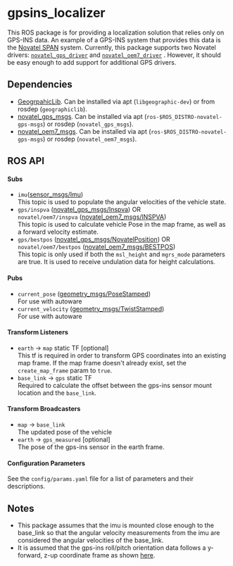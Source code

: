 # gpsins_localizer

This ROS package is for providing a localization solution that relies only on
GPS-INS data. An example of a GPS-INS system that provides this data is the
[Novatel SPAN](https://www.novatel.com/products/span-gnss-inertial-systems/)
system. Currently, this package supports two Novatel drivers:
[`novatel_gps_driver`](https://github.com/swri-robotics/novatel_gps_driver) and [`novatel_oem7_driver`](https://github.com/novatel/novatel_oem7_driver)
.
However, it should be easy enough to add support for additional
GPS drivers.

## Dependencies

- [GeogrpahicLib](https://sourceforge.net/projects/geographiclib/). Can be installed via apt (`libgeographic-dev`) or from rosdep (`geographiclib`).
- [novatel_gps_msgs](https://github.com/swri-robotics/novatel_gps_driver/blob/master/novatel_gps_msgs). Can be installed via apt (`ros-$ROS_DISTRO-novatel-gps-msgs`) or rosdep (`novatel_gps_msgs`).
- [novatel_oem7_msgs](https://github.com/novatel/novatel_oem7_driver/tree/master/src/novatel_oem7_msgs). Can be installed via apt (`ros-$ROS_DISTRO-novatel-gps-msgs`) or rosdep (`novatel_oem7_msgs`).

## ROS API

#### Subs

- `imu`([sensor_msgs/Imu](http://docs.ros.org/melodic/api/sensor_msgs/html/msg/Imu.html))  
This topic is used to populate the angular velocities of the vehicle state.
- `gps/inspva` ([novatel_gps_msgs/Inspva](https://github.com/swri-robotics/novatel_gps_driver/blob/master/novatel_gps_msgs/msg/Inspva.msg)) OR  
`novatel/oem7/inspva` ([novatel_oem7_msgs/INSPVA](https://github.com/novatel/novatel_oem7_driver/blob/master/src/novatel_oem7_msgs/msg/INSPVA.msg))  
This topic is used to calculate vehicle Pose in the map frame, as well as a forward velocity estimate.
- `gps/bestpos` ([novatel_gps_msgs/NovatelPosition](https://github.com/swri-robotics/novatel_gps_driver/blob/master/novatel_gps_msgs/msg/NovatelPosition.msg)) OR  
`novatel/oem7/bestpos` ([novatel_oem7_msgs/BESTPOS](https://github.com/novatel/novatel_oem7_driver/blob/master/src/novatel_oem7_msgs/msg/BESTPOS.msg))  
This topic is only used if both the `msl_height` and `mgrs_mode` parameters are true.
It is used to receive undulation data for height calculations.

#### Pubs

- `current_pose` ([geometry_msgs/PoseStamped](http://docs.ros.org/api/geometry_msgs/html/msg/PoseStamped.html))  
For use with autoware
- `current_velocity` ([geometry_msgs/TwistStamped](http://docs.ros.org/api/geometry_msgs/html/msg/TwistStamped.html))  
For use with autoware

#### Transform Listeners

- `earth` -> `map` static TF [optional]  
This tf is required in order to transform GPS coordinates into an existing map frame. If the map frame doesn't already exist, set the `create_map_frame` param to `true`.
- `base_link` -> `gps` static TF  
Required to calculate the offset between the gps-ins sensor mount location and the `base_link`.

#### Transform Broadcasters

- `map` -> `base_link`  
The updated pose of the vehicle
- `earth` -> `gps_measured` [optional]  
The pose of the gps-ins sensor in the earth frame.

#### Configuration Parameters

See the `config/params.yaml` file for a list of parameters and their descriptions.

## Notes

- This package assumes that the imu is mounted close enough to the base_link so that the angular velocity measurements from the imu are considered the angular velocities of the base_link.
- It is assumed that the gps-ins roll/pitch orientation data follows a y-forward, z-up coordinate frame as shown [here](https://docs.novatel.com/OEM7/Content/Resources/Images/Vehicle%20Body%20Frame%20Airplane_372x378.png).
